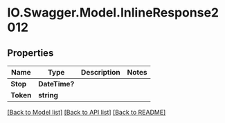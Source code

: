 # IO.Swagger.Model.InlineResponse2012
## Properties

Name | Type | Description | Notes
------------ | ------------- | ------------- | -------------
**Stop** | **DateTime?** |  | 
**Token** | **string** |  | 

[[Back to Model list]](../README.md#documentation-for-models) [[Back to API list]](../README.md#documentation-for-api-endpoints) [[Back to README]](../README.md)

